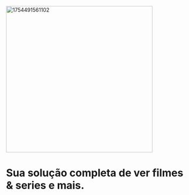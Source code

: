 <img width="400" height="400" alt="1754491561102" src="https://github.com/user-attachments/assets/ff51f0ef-eaa7-4d47-bdff-d51c09698362" />


# Sua solução completa de ver filmes & series e mais.
